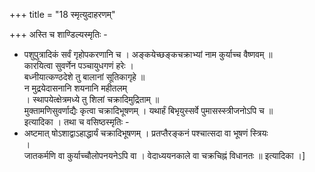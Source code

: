 +++
title = "18 स्मृत्युदाहरणम्"

+++
अस्ति च शाण्डिल्यस्मृतिः -  
* पशुपुत्रादिकं सर्वं गृहोपकरणानि च । अङ्कयेच्छङ्कचक्राभ्यां नाम कुर्याच्च वैष्णवम् ॥  
कारयित्वा सुवर्णेन पञ्चायुधगणं हरेः ।  
बध्नीयात्कण्ठदेशे तु बालानां सूतिकागृहे ॥  
न मुद्रयेदासनानि शयनानि महीतलम्  
। स्थापयेत्क्षेत्रमध्ये तु शिलां चक्रादिमुद्रिताम् ॥  
मुक्तामणिसुवर्णाद्यैः कृत्वा चक्रादिभूषणम् । यथार्हं बिभृयुस्सर्वे पुमासस्स्त्रीजनोऽपि च ॥  
इत्यादिका । तथा च वसिष्ठस्मृतिः -  
* अष्टमात् षोऽशाद्वाऽहाद्धार्यं चक्रादिभूषणम् । प्रतप्तैरङ्कनं पश्चात्सदा वा भूषणं स्त्रियः  
।  
जातकर्मणि वा कुर्याच्चौलोपनयनेऽपि वा । वेदाध्ययनकाले वा चक्रचिह्नं विधानतः ॥ इत्यादिका ।]